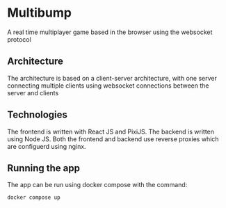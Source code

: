 # Multibump
A real time multiplayer game based in the browser using the websocket protocol

## Architecture

The architecture is based on a client-server architecture, with one server connecting multiple clients using websocket connections between the server and clients

## Technologies

The frontend is written with React JS and PixiJS. The backend is written using Node JS. Both the frontend and backend use reverse proxies which are configuerd using nginx.

## Running the app

The app can be run using docker compose with the command:
```
docker compose up
```


